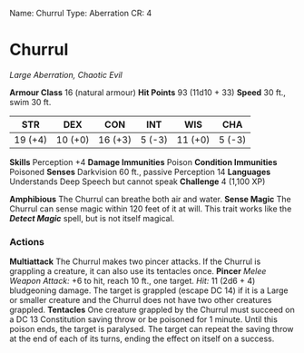 Name: Churrul
Type: Aberration
CR: 4

# Churrul
_Large Aberration, Chaotic Evil_

**Armour Class** 16 (natural armour)
**Hit Points** 93 (11d10 + 33)
**Speed** 30 ft., swim 30 ft.

| STR      | DEX     | CON      | INT     | WIS     | CHA     |
|----------|---------|----------|---------|---------|---------|
| 19 (+4)  | 10 (+0) | 16 (+3)  | 5 (-3)  | 11 (+0) | 5 (-3)  |

**Skills** Perception +4
**Damage Immunities** Poison
**Condition Immunities** Poisoned
**Senses** Darkvision 60 ft., passive Perception 14
**Languages** Understands Deep Speech but cannot speak
**Challenge** 4 (1,100 XP)

**Amphibious** The Churrul can breathe both air and water.
**Sense Magic** The Churrul can sense magic within 120 feet of it at will. This trait works like the **_Detect Magic_** spell, but is not itself magical.

### Actions
**Multiattack** The Churrul makes two pincer attacks. If the Churrul is grappling a creature, it can also use its tentacles once.
**Pincer** _Melee Weapon Attack:_ +6 to hit, reach 10 ft., one target. _Hit:_ 11 (2d6 + 4) bludgeoning damage. The target is grappled (escape DC 14) if it is a Large or smaller creature and the Churrul does not have two other creatures grappled.
**Tentacles** One creature grappled by the Churrul must succeed on a DC 13 Constitution saving throw or be poisoned for 1 minute. Until this poison ends, the target is paralysed. The target can repeat the saving throw at the end of each of its turns, ending the effect on itself on a success.
